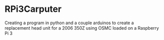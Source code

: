 # RPi3Carputer
Creating a program in python and a couple arduinos to create a replacement head unit for a 2006 350Z using OSMC loaded on a Raspberry Pi 3
